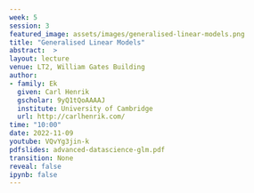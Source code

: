 ```yaml
---
week: 5
session: 3
featured_image: assets/images/generalised-linear-models.png 
title: "Generalised Linear Models"
abstract:  >
layout: lecture
venue: LT2, William Gates Building
author:
- family: Ek
  given: Carl Henrik
  gscholar: 9yQ1tQoAAAAJ
  institute: University of Cambridge
  url: http://carlhenrik.com/
time: "10:00"
date: 2022-11-09
youtube: VQvYg3jin-k
pdfslides: advanced-datascience-glm.pdf
transition: None
reveal: false
ipynb: false
---
```

